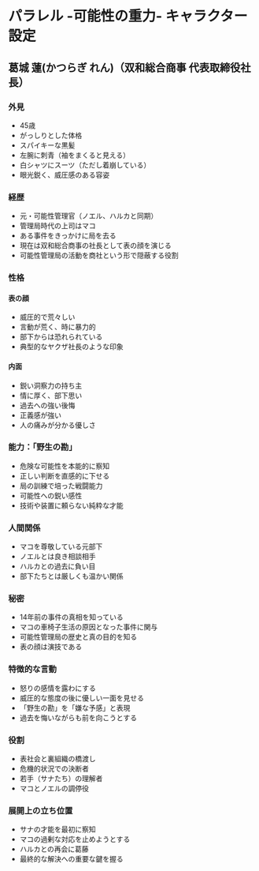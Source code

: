# パラレル -可能性の重力- キャラクター設定

## 葛城 蓮(かつらぎ れん)（双和総合商事 代表取締役社長）

### 外見
- 45歳
- がっしりとした体格
- スパイキーな黒髪
- 左腕に刺青（袖をまくると見える）
- 白シャツにスーツ（ただし着崩している）
- 眼光鋭く、威圧感のある容姿

### 経歴
- 元・可能性管理官（ノエル、ハルカと同期）
- 管理局時代の上司はマコ
- ある事件をきっかけに局を去る
- 現在は双和総合商事の社長として表の顔を演じる
- 可能性管理局の活動を商社という形で隠蔽する役割

### 性格
#### 表の顔
- 威圧的で荒々しい
- 言動が荒く、時に暴力的
- 部下からは恐れられている
- 典型的なヤクザ社長のような印象

#### 内面
- 鋭い洞察力の持ち主
- 情に厚く、部下思い
- 過去への強い後悔
- 正義感が強い
- 人の痛みが分かる優しさ

### 能力：「野生の勘」
- 危険な可能性を本能的に察知
- 正しい判断を直感的に下せる
- 局の訓練で培った戦闘能力
- 可能性への鋭い感性
- 技術や装置に頼らない純粋な才能

### 人間関係
- マコを尊敬している元部下
- ノエルとは良き相談相手
- ハルカとの過去に負い目
- 部下たちとは厳しくも温かい関係

### 秘密
- 14年前の事件の真相を知っている
- マコの車椅子生活の原因となった事件に関与
- 可能性管理局の歴史と真の目的を知る
- 表の顔は演技である

### 特徴的な言動
- 怒りの感情を露わにする
- 威圧的な態度の後に優しい一面を見せる
- 「野生の勘」を「嫌な予感」と表現
- 過去を悔いながらも前を向こうとする

### 役割
- 表社会と裏組織の橋渡し
- 危機的状況での決断者
- 若手（サナたち）の理解者
- マコとノエルの調停役

### 展開上の立ち位置
- サナの才能を最初に察知
- マコの過剰な対応を止めようとする
- ハルカとの再会に葛藤
- 最終的な解決への重要な鍵を握る